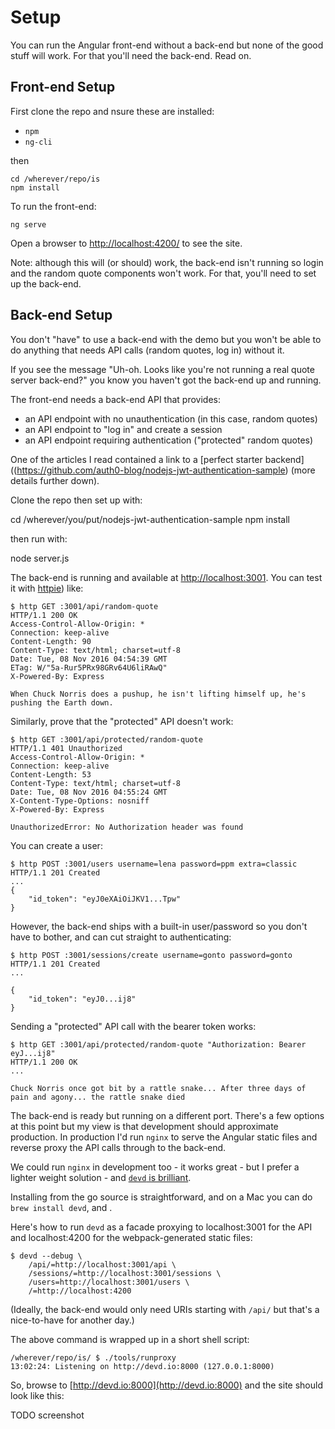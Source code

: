 # Setup

You can run the Angular front-end without a back-end but none of the
good stuff will work. For that you'll need the back-end. Read on.


## Front-end Setup

First clone the repo and nsure these are installed: 
- ``npm``
- ``ng-cli``

then

    cd /wherever/repo/is
    npm install

To run the front-end:

    ng serve

Open a browser to [http://localhost:4200/](http://localhost:4200/) to see the site.

Note: although this will (or should) work, the back-end isn't running so login and the
random quote components won't work. For that, you'll need to set up the back-end.


## Back-end Setup

You don't "have" to use a back-end with the demo but you won't be able to do anything
that needs API calls (random quotes, log in) without it.

If you see the message "Uh-oh. Looks like you're not running a real quote server back-end?"
you know you haven't got the back-end up and running.

The front-end needs a back-end API that provides:

- an API endpoint with no unauthentication (in this case, random quotes)
- an API endpoint to "log in" and create a session
- an API endpoint requiring authentication ("protected" random quotes)

One of the articles I read contained a link to a 
[perfect starter backend]((https://github.com/auth0-blog/nodejs-jwt-authentication-sample)
(more details further down).

Clone the repo then set up with:

  cd /wherever/you/put/nodejs-jwt-authentication-sample
  npm install

then run with:

  node server.js

The back-end is running and available at [http://localhost:3001](http://localhost:3001).
You can test it with [httpie](https://httpie.org/)) like:

    $ http GET :3001/api/random-quote
    HTTP/1.1 200 OK
    Access-Control-Allow-Origin: *
    Connection: keep-alive
    Content-Length: 90
    Content-Type: text/html; charset=utf-8
    Date: Tue, 08 Nov 2016 04:54:39 GMT
    ETag: W/"5a-Rur5PRx98GRv64U6liRAwQ"
    X-Powered-By: Express

    When Chuck Norris does a pushup, he isn't lifting himself up, he's pushing the Earth down.

Similarly, prove that the "protected" API doesn't work:

    $ http GET :3001/api/protected/random-quote
    HTTP/1.1 401 Unauthorized
    Access-Control-Allow-Origin: *
    Connection: keep-alive
    Content-Length: 53
    Content-Type: text/html; charset=utf-8
    Date: Tue, 08 Nov 2016 04:55:24 GMT
    X-Content-Type-Options: nosniff
    X-Powered-By: Express

    UnauthorizedError: No Authorization header was found


You can create a user:

    $ http POST :3001/users username=lena password=ppm extra=classic
    HTTP/1.1 201 Created
    ...
    {
        "id_token": "eyJ0eXAiOiJKV1...Tpw"
    }

However, the back-end ships with a built-in user/password so you don't have to bother,
and can cut straight to authenticating:

    $ http POST :3001/sessions/create username=gonto password=gonto
    HTTP/1.1 201 Created
    ...

    {
        "id_token": "eyJ0...ij8"
    }

Sending a "protected" API call with the bearer token works:

    $ http GET :3001/api/protected/random-quote "Authorization: Bearer eyJ...ij8"
    HTTP/1.1 200 OK
    ...
    
    Chuck Norris once got bit by a rattle snake... After three days of pain and agony... the rattle snake died


The back-end is ready but running on a different port. There's a few options at this point
but my view is that development should approximate production. In production I'd run ``nginx``
to serve the Angular static files and reverse proxy the API calls through to the back-end.

We could run ``nginx`` in development too - it works great - but I prefer a lighter weight 
solution - and [``devd`` is brilliant](https://github.com/cortesi/devd).

Installing from the go source is straightforward, and on a Mac you
 can do ``brew install devd``, and .


Here's how to run ``devd`` as a facade proxying to localhost:3001 for the API and
localhost:4200 for the webpack-generated static files:

    $ devd --debug \
        /api/=http://localhost:3001/api \
        /sessions/=http://localhost:3001/sessions \
        /users=http://localhost:3001/users \
        /=http://localhost:4200

(Ideally, the back-end would only need URIs starting with ``/api/`` but that's a nice-to-have
for another day.)

The above command is wrapped up in a short shell script:

    /wherever/repo/is/ $ ./tools/runproxy
    13:02:24: Listening on http://devd.io:8000 (127.0.0.1:8000)

So, browse to [http://devd.io:8000](http://devd.io:8000) and the site should look like this:

TODO screenshot



